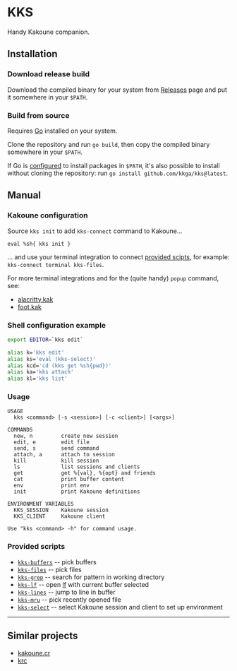 # KKS

Handy Kakoune companion.

## Installation

### Download release build

Download the compiled binary for your system from
[Releases](https://github.com/kkga/kks/releases) page and put it somewhere in
your `$PATH`.

### Build from source

Requires [Go](https://golang.org/) installed on your system.

Clone the repository and run `go build`, then copy the compiled binary somewhere
in your `$PATH`.

If Go is [configured](https://golang.org/ref/mod#go-install) to install packages
in `$PATH`, it's also possible to install without cloning the repository: run
`go install github.com/kkga/kks@latest`.

## Manual

### Kakoune configuration

Source `kks init` to add `kks-connect` command to Kakoune...

```kak
eval %sh{ kks init }
```

... and use your terminal integration to connect
[provided scipts](#provided-scripts), for example:
`kks-connect terminal kks-files`.

For more terminal integrations and for the (quite handy) `popup` command, see:

- [alacritty.kak](https://github.com/alexherbo2/alacritty.kak)
- [foot.kak](https://github.com/kkga/foot.kak)

### Shell configuration example

```sh
export EDITOR=`kks edit`

alias k='kks edit'
alias ks='eval (kks-select)'
alias kcd='cd (kks get %sh{pwd})'
alias ka='kks attach'
alias kl='kks list'
```

### Usage

```
USAGE
  kks <command> [-s <session>] [-c <client>] [<args>]

COMMANDS
  new, n         create new session
  edit, e        edit file
  send, s        send command
  attach, a      attach to session
  kill           kill session
  ls             list sessions and clients
  get            get %{val}, %{opt} and friends
  cat            print buffer content
  env            print env
  init           print Kakoune definitions

ENVIRONMENT VARIABLES
  KKS_SESSION    Kakoune session
  KKS_CLIENT     Kakoune client

Use "kks <command> -h" for command usage.
```

### Provided scripts

- [`kks-buffers`](./scripts/kks-buffers) -- pick buffers
- [`kks-files`](./scripts/kks-files) -- pick files
- [`kks-grep`](./scripts/kks-grep) -- search for pattern in working directory
- [`kks-lf`](./scripts/kks-lf) -- open [lf] with current buffer selected
- [`kks-lines`](./scripts/kks-lines) -- jump to line in buffer
- [`kks-mru`](./scripts/kks-mru) -- pick recently opened file
- [`kks-select`](./scripts/kks-select) -- select Kakoune session and client to
  set up environment

[lf]: https://github.com/gokcehan/lf

---

## Similar projects

- [kakoune.cr](https://github.com/alexherbo2/kakoune.cr)
- [krc](https://github.com/danr/kakoune-remote-control)
